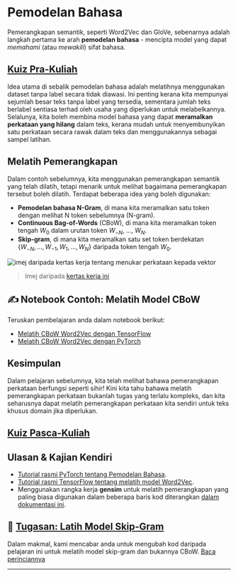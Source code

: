 <!--
CO_OP_TRANSLATOR_METADATA:
{
  "original_hash": "7ba20f54a5bfcd6521018cdfb17c7c57",
  "translation_date": "2025-09-23T10:54:49+00:00",
  "source_file": "lessons/5-NLP/15-LanguageModeling/README.md",
  "language_code": "ms"
}
-->
# Pemodelan Bahasa

Pemerangkapan semantik, seperti Word2Vec dan GloVe, sebenarnya adalah langkah pertama ke arah **pemodelan bahasa** - mencipta model yang dapat *memahami* (atau *mewakili*) sifat bahasa.

## [Kuiz Pra-Kuliah](https://ff-quizzes.netlify.app/en/ai/quiz/29)

Idea utama di sebalik pemodelan bahasa adalah melatihnya menggunakan dataset tanpa label secara tidak diawasi. Ini penting kerana kita mempunyai sejumlah besar teks tanpa label yang tersedia, sementara jumlah teks berlabel sentiasa terhad oleh usaha yang diperlukan untuk melabelkannya. Selalunya, kita boleh membina model bahasa yang dapat **meramalkan perkataan yang hilang** dalam teks, kerana mudah untuk menyembunyikan satu perkataan secara rawak dalam teks dan menggunakannya sebagai sampel latihan.

## Melatih Pemerangkapan

Dalam contoh sebelumnya, kita menggunakan pemerangkapan semantik yang telah dilatih, tetapi menarik untuk melihat bagaimana pemerangkapan tersebut boleh dilatih. Terdapat beberapa idea yang boleh digunakan:

* **Pemodelan bahasa N-Gram**, di mana kita meramalkan satu token dengan melihat N token sebelumnya (N-gram).
* **Continuous Bag-of-Words** (CBoW), di mana kita meramalkan token tengah $W_0$ dalam urutan token $W_{-N}$, ..., $W_N$.
* **Skip-gram**, di mana kita meramalkan satu set token berdekatan {$W_{-N},\dots, W_{-1}, W_1,\dots, W_N$} daripada token tengah $W_0$.

![imej daripada kertas kerja tentang menukar perkataan kepada vektor](../../../../../translated_images/example-algorithms-for-converting-words-to-vectors.fbe9207a726922f6f0f5de66427e8a6eda63809356114e28fb1fa5f4a83ebda7.ms.png)

> Imej daripada [kertas kerja ini](https://arxiv.org/pdf/1301.3781.pdf)

## ✍️ Notebook Contoh: Melatih Model CBoW

Teruskan pembelajaran anda dalam notebook berikut:

* [Melatih CBoW Word2Vec dengan TensorFlow](CBoW-TF.ipynb)
* [Melatih CBoW Word2Vec dengan PyTorch](CBoW-PyTorch.ipynb)

## Kesimpulan

Dalam pelajaran sebelumnya, kita telah melihat bahawa pemerangkapan perkataan berfungsi seperti sihir! Kini kita tahu bahawa melatih pemerangkapan perkataan bukanlah tugas yang terlalu kompleks, dan kita seharusnya dapat melatih pemerangkapan perkataan kita sendiri untuk teks khusus domain jika diperlukan.

## [Kuiz Pasca-Kuliah](https://ff-quizzes.netlify.app/en/ai/quiz/30)

## Ulasan & Kajian Kendiri

* [Tutorial rasmi PyTorch tentang Pemodelan Bahasa](https://pytorch.org/tutorials/beginner/nlp/word_embeddings_tutorial.html).
* [Tutorial rasmi TensorFlow tentang melatih model Word2Vec](https://www.TensorFlow.org/tutorials/text/word2vec).
* Menggunakan rangka kerja **gensim** untuk melatih pemerangkapan yang paling biasa digunakan dalam beberapa baris kod diterangkan [dalam dokumentasi ini](https://pytorch.org/tutorials/beginner/nlp/word_embeddings_tutorial.html).

## 🚀 [Tugasan: Latih Model Skip-Gram](lab/README.md)

Dalam makmal, kami mencabar anda untuk mengubah kod daripada pelajaran ini untuk melatih model skip-gram dan bukannya CBoW. [Baca perinciannya](lab/README.md)

---

